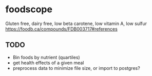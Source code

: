 # foodscope

Gluten free, dairy free, low beta carotene, low vitamin A, low sulfur
https://foodb.ca/compounds/FDB003717#references

## TODO
- Bin foods by nutrient (quartiles)
- get health effects of a given meal
- preprocess data to minimize file size, or import to postgres?
